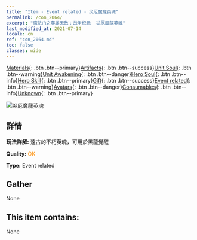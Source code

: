 ```yaml
---
title: "Item - Event related - 災厄魔龍英魂"
permalink: /con_2064/
excerpt: "魔法门之英雄无敌：战争纪元  災厄魔龍英魂"
last_modified_at: 2021-07-14
locale: cn
ref: "con_2064.md"
toc: false
classes: wide
---
```

 [Materials](/ItemsCN/){: .btn .btn--primary}[Artifacts](/ItemsCN/Artifacts/){: .btn .btn--success}[Unit Soul](/ItemsCN/UnitSoul/){: .btn .btn--warning}[Unit Awakening](/ItemsCN/UnitAwakening/){: .btn .btn--danger}[Hero Soul](/ItemsCN/HeroSoul/){: .btn .btn--info}[Hero Skill](/ItemsCN/HeroSkill/){: .btn .btn--primary}[Gift](/ItemsCN/Gift/){: .btn .btn--success}[Event related](/ItemsCN/Events/){: .btn .btn--warning}[Avatars](/ItemsCN/Avatars/){: .btn .btn--danger}[Consumables](/ItemsCN/Consumables/){: .btn .btn--info}[Unknown](/ItemsCN/Unknown/){: .btn .btn--primary}

 ![災厄魔龍英魂](/images/t/juexing_707.png)

## 詳情
 **玩法詳解:** 遠古的不朽英魂，可用於黑龍覺醒

 **Quality:** <span style="color: #FF8C00">OK</span>

 **Type:** Event related

## Gather

  None

## This item contains:

  None

